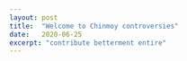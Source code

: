 ```yaml
---
layout: post
title:  "Welcome to Chinmoy controversies"
date:   2020-06-25
excerpt: "contribute betterment entire"
---
```

